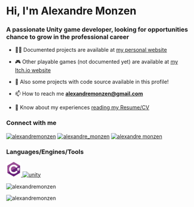 <h1 align="left">Hi, I'm Alexandre Monzen</h1>
<h3 align="left">A passionate Unity game developer, looking for opportunities chance to grow in the professional career</h3>

- 👨‍💻 Documented projects are available at [my personal website](https://alexandremonzen.wixsite.com/site/portfolio)

- 🎮 Other playable games (not documented yet) are available at [my Itch.io website](https://alexandre-monzen.itch.io/)

- 💫 Also some projects with code source available in this profile!

- 📫 How to reach me **alexandremonzen@gmail.com**

- 📄 Know about my experiences [reading my Resume/CV](https://www.linkedin.com/in/alexandremonzen/overlay/1635503846810/single-media-viewer/)


<h3 align="left">Connect with me</h3>
<p align="left">
<a href="https://linkedin.com/in/alexandremonzen" target="blank"><img align="center" src="https://raw.githubusercontent.com/rahuldkjain/github-profile-readme-generator/master/src/images/icons/Social/linked-in-alt.svg" alt="alexandremonzen" height="30" width="40" /></a>
<a href="https://instagram.com/alexandre_monzen" target="blank"><img align="center" src="https://raw.githubusercontent.com/rahuldkjain/github-profile-readme-generator/master/src/images/icons/Social/instagram.svg" alt="alexandre_monzen" height="30" width="40" /></a>
<a href="https://www.youtube.com/channel/UC6D5wrqkRPMtGBA8NiruwLQ" target="blank"><img align="center" src="https://raw.githubusercontent.com/rahuldkjain/github-profile-readme-generator/master/src/images/icons/Social/youtube.svg" alt="alexandre monzen" height="30" width="40" /></a>
</p>


<h3 align="left">Languages/Engines/Tools</h3>
<p align="left"> <a href="https://www.w3schools.com/cs/" target="_blank" rel="noreferrer"> <img src="https://raw.githubusercontent.com/devicons/devicon/master/icons/csharp/csharp-original.svg" alt="csharp" width="40" height="40"/> </a> <a href="https://unity.com/" target="_blank" rel="noreferrer"> <img src="https://www.vectorlogo.zone/logos/unity3d/unity3d-icon.svg" alt="unity" width="40" height="40"/> </a> </p>




<p><img align="center" src="https://github-readme-streak-stats.herokuapp.com/?user=alexandremonzen&" alt="alexandremonzen" width="400" height="200" /></p>

<p align="left"> <img src="https://komarev.com/ghpvc/?username=alexandremonzen&label=Profile%20views&color=0e75b6&style=flat" alt="alexandremonzen" /> </p>

